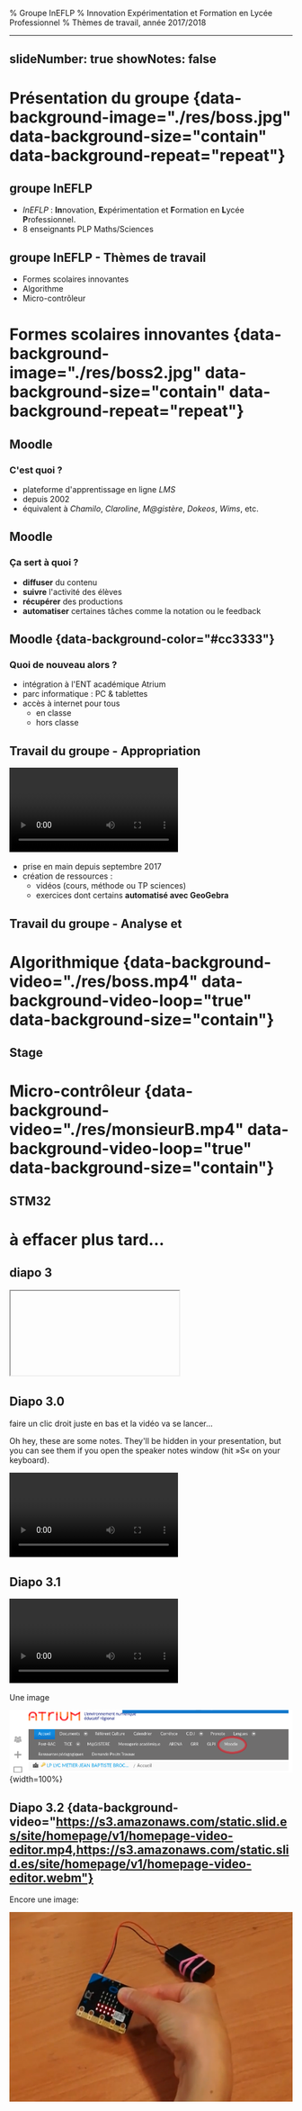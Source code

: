 % Groupe InEFLP
% Innovation Expérimentation et Formation en Lycée Professionnel
% Thèmes de travail, année 2017/2018

---
slideNumber: true
showNotes: false
---



# Présentation du groupe {data-background-image="./res/boss.jpg" data-background-size="contain" data-background-repeat="repeat"}

## groupe InEFLP 

* *InEFLP* : **In**novation, **E**xpérimentation 
et **F**ormation en **L**ycée **P**rofessionnel.
* 8 enseignants PLP Maths/Sciences


## groupe InEFLP - Thèmes de travail

* Formes scolaires innovantes
* Algorithme
* Micro-contrôleur



# Formes scolaires innovantes {data-background-image="./res/boss2.jpg" data-background-size="contain" data-background-repeat="repeat"}

## Moodle
### C'est quoi ?

- plateforme d'apprentissage en ligne *LMS*
- depuis 2002
- équivalent à *Chamilo*, *Claroline*, *M@gistère*, *Dokeos*, *Wims*, etc.


## Moodle
### Ça sert à quoi ?

* **diffuser** du contenu
* **suivre** l'activité des élèves
* **récupérer** des productions
* **automatiser** certaines tâches comme la notation ou le feedback


## Moodle {data-background-color="#cc3333"}
### Quoi de nouveau alors ?

- intégration à l'ENT académique Atrium
- parc informatique : PC & tablettes
- accès à internet pour tous
	* en classe
	* hors classe


## Travail du groupe - Appropriation

<video data-autoplay src="./res/moodle.mp4"></video>

* prise en main depuis septembre 2017
* création de ressources :
	- vidéos (cours, méthode ou TP sciences)
	- exercices dont certains **automatisé avec GeoGebra** 


## Travail du groupe - Analyse et 


# Algorithmique {data-background-video="./res/boss.mp4" data-background-video-loop="true" data-background-size="contain"}

## Stage



# Micro-contrôleur {data-background-video="./res/monsieurB.mp4" data-background-video-loop="true" data-background-size="contain"}

## STM32



# à effacer plus tard…

## diapo 3

<iframe data-src="http://hakim.se"></iframe>

## Diapo 3.0

faire un clic droit juste en bas et la vidéo va se lancer…

<aside class="notes">
Oh hey, these are some notes. They'll be hidden in your presentation, but you can see them if you open the speaker notes window (hit »S« on your keyboard).
</aside>

<video class="stretch" src="http://clips.vorwaerts-gmbh.de/big_buck_bunny.mp4"></video>

## Diapo 3.1

<video data-autoplay src="http://clips.vorwaerts-gmbh.de/big_buck_bunny.mp4"></video>

Une image 

![Atrium](./res/fig-098.png){width=100%}

## Diapo 3.2 {data-background-video="https://s3.amazonaws.com/static.slid.es/site/homepage/v1/homepage-video-editor.mp4,https://s3.amazonaws.com/static.slid.es/site/homepage/v1/homepage-video-editor.webm"}

Encore une image:

![Un cours, vu par le prof](./res/fig-110.png)

